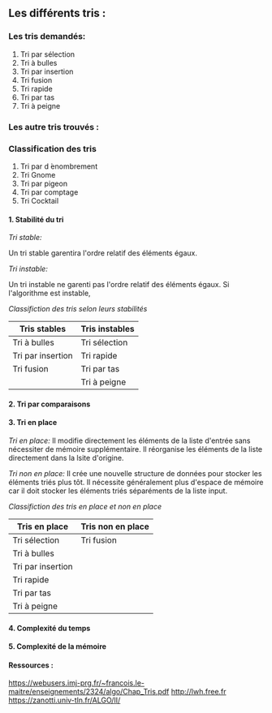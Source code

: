 ## Les différents tris :

### Les tris demandés: 

1. Tri par sélection
2. Tri à bulles
3. Tri par insertion
4. Tri fusion
5. Tri rapide
6. Tri par tas
7. Tri à peigne

### Les autre tris trouvés :


### Classification des tris 

1. Tri par d ́enombrement
2. Tri Gnome 
3. Tri par pigeon
4. Tri par comptage
5. Tri Cocktail



#### 1. Stabilité du tri 

*Tri stable:*

Un tri stable garentira l'ordre relatif des éléments égaux. 


*Tri instable:*

Un tri instable ne garenti pas l'ordre relatif des éléments égaux. 
Si l'algorithme est instable, 

*Classifiction des tris selon leurs stabilités* 

| Tris stables | Tris instables | 
| --------- | --------- | 
| Tri à bulles | Tri sélection |
| Tri par insertion | Tri rapide |
| Tri fusion | Tri par tas|
|  | Tri à peigne |

#### 2. Tri par comparaisons
#### 3. Tri en place
*Tri en place:*
Il modifie directement les éléments de la liste d'entrée sans nécessiter de mémoire supplémentaire. Il réorganise les éléments de la liste directement dans la lsite d'origine.

*Tri non en place:*
Il crée une nouvelle structure de données pour stocker les éléments triés plus tôt. 
Il nécessite généralement plus d'espace de mémoire car il doit stocker les éléments triés séparéments de la liste input. 

*Classifiction des tris en place et non en place* 

| Tris en place | Tris non en place | 
| --------- | --------- | 
| Tri sélection | Tri fusion |
| Tri à bulles |  |
| Tri par insertion |  |
| Tri rapide |  |
| Tri par tas |  |
| Tri à peigne |  |

#### 4. Complexité du temps
#### 5. Complexité de la mémoire


#### Ressources :

https://webusers.imj-prg.fr/~francois.le-maitre/enseignements/2324/algo/Chap_Tris.pdf
http://lwh.free.fr
https://zanotti.univ-tln.fr/ALGO/II/

